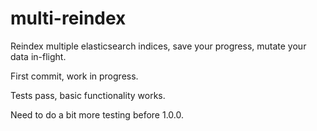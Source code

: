 # multi-reindex
Reindex multiple elasticsearch indices, save your progress, mutate your data in-flight.

First commit, work in progress.

Tests pass, basic functionality works.

Need to do a bit more testing before 1.0.0.